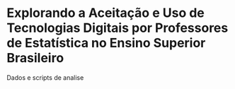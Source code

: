 # Explorando a Aceitação e Uso de Tecnologias Digitais por Professores de Estatística no Ensino Superior Brasileiro

Dados e scripts de analise
